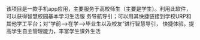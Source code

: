 该项目是一款手机app应用，主要服务于高校师生（主要是学生）。利用此软件，可以获得智慧校园基本学习生活服
务导航导引；可以用其快捷链接到学校URP和其他学工平台；对“学前-->在学-->毕业生以及校友”进行智慧导引，
快捷体验，提高学生自主管理能力，丰富学生课外生活
